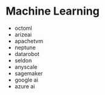 # Machine Learning


* octoml
* arizeai
* apachetvm
* neptune
* datarobot
* seldon
* anyscale
* sagemaker
* google ai
* azure ai